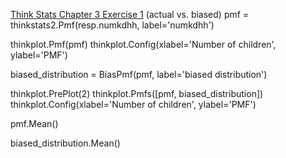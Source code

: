 [Think Stats Chapter 3 Exercise 1](http://greenteapress.com/thinkstats2/html/thinkstats2004.html#toc31) (actual vs. biased)
pmf = thinkstats2.Pmf(resp.numkdhh, label='numkdhh')

thinkplot.Pmf(pmf)
thinkplot.Config(xlabel='Number of children', ylabel='PMF')

biased_distribution = BiasPmf(pmf, label='biased distribution')

thinkplot.PrePlot(2)
thinkplot.Pmfs([pmf, biased_distribution])
thinkplot.Config(xlabel='Number of children', ylabel='PMF')

pmf.Mean()

biased_distribution.Mean()
